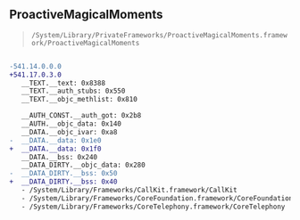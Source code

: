 ## ProactiveMagicalMoments

> `/System/Library/PrivateFrameworks/ProactiveMagicalMoments.framework/ProactiveMagicalMoments`

```diff

-541.14.0.0.0
+541.17.0.3.0
   __TEXT.__text: 0x8388
   __TEXT.__auth_stubs: 0x550
   __TEXT.__objc_methlist: 0x810

   __AUTH_CONST.__auth_got: 0x2b8
   __AUTH.__objc_data: 0x140
   __DATA.__objc_ivar: 0xa8
-  __DATA.__data: 0x1e0
+  __DATA.__data: 0x1f0
   __DATA.__bss: 0x240
   __DATA_DIRTY.__objc_data: 0x280
-  __DATA_DIRTY.__bss: 0x50
+  __DATA_DIRTY.__bss: 0x40
   - /System/Library/Frameworks/CallKit.framework/CallKit
   - /System/Library/Frameworks/CoreFoundation.framework/CoreFoundation
   - /System/Library/Frameworks/CoreTelephony.framework/CoreTelephony

```
